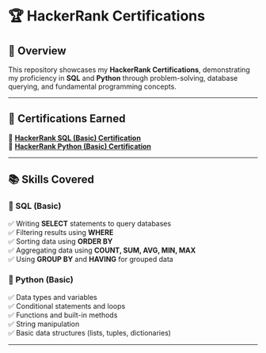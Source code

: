 # 🏆 HackerRank Certifications  

## 📌 Overview  
This repository showcases my **HackerRank Certifications**, demonstrating my proficiency in **SQL** and **Python** through problem-solving, database querying, and fundamental programming concepts.  

---

## 🏅 Certifications Earned  
🔹 **[HackerRank SQL (Basic) Certification](https://www.hackerrank.com/certificates/iframe/0ecb64e4dbf2)**  
🔹 **[HackerRank Python (Basic) Certification](https://www.hackerrank.com/certificates/iframe/41eb2474b990)**  

---

## 📚 Skills Covered  

### 🔹 SQL (Basic)  
✅ Writing **SELECT** statements to query databases  
✅ Filtering results using **WHERE**  
✅ Sorting data using **ORDER BY**  
✅ Aggregating data using **COUNT, SUM, AVG, MIN, MAX**  
✅ Using **GROUP BY** and **HAVING** for grouped data  

### 🔹 Python (Basic)  
✅ Data types and variables  
✅ Conditional statements and loops  
✅ Functions and built-in methods  
✅ String manipulation  
✅ Basic data structures (lists, tuples, dictionaries)  

---

 


